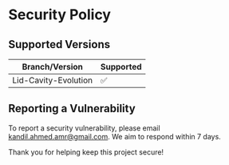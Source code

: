 # Security Policy

## Supported Versions

| Branch/Version         | Supported          |
|------------------------|-------------------|
| Lid-Cavity-Evolution   | :white_check_mark: |

## Reporting a Vulnerability

To report a security vulnerability, please email kandil.ahmed.amr@gmail.com.
We aim to respond within 7 days.

Thank you for helping keep this project secure!
